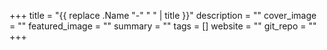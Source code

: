 +++
title = "{{ replace .Name "-" " " | title }}"
description = ""
cover_image = ""
featured_image = ""
summary = ""
tags = []
website = ""
git_repo = ""
+++